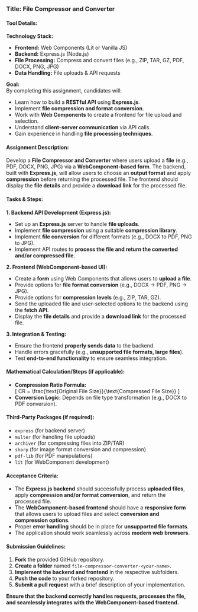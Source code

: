### **Title:** File Compressor and Converter  

#### **Tool Details:**  
**Technology Stack:**  
- **Frontend:** Web Components (Lit or Vanilla JS)  
- **Backend:** Express.js (Node.js)  
- **File Processing:** Compress and convert files (e.g., ZIP, TAR, GZ, PDF, DOCX, PNG, JPG)  
- **Data Handling:** File uploads & API requests  

**Goal:**  
By completing this assignment, candidates will:  
- Learn how to build a **RESTful API** using **Express.js**.  
- Implement **file compression and format conversion**.  
- Work with **Web Components** to create a frontend for file upload and selection.  
- Understand **client-server communication** via API calls.  
- Gain experience in handling **file processing techniques**.  

#### **Assignment Description:**  
Develop a **File Compressor and Converter** where users upload a **file** (e.g., PDF, DOCX, PNG, JPG) via a **WebComponent-based form**. The backend, built with **Express.js**, will allow users to choose an **output format** and apply **compression** before returning the processed file. The frontend should display the **file details** and provide a **download link** for the processed file.  

#### **Tasks & Steps:**  

**1. Backend API Development (Express.js):**  
- Set up an **Express.js** server to handle **file uploads**.  
- Implement **file compression** using a suitable **compression library**.  
- Implement **file conversion** for different formats (e.g., DOCX to PDF, PNG to JPG).  
- Implement API routes to **process the file and return the converted and/or compressed file**.  

**2. Frontend (WebComponent-based UI):**  
- Create a **form** using Web Components that allows users to **upload a file**.  
- Provide options for **file format conversion** (e.g., DOCX → PDF, PNG → JPG).  
- Provide options for **compression levels** (e.g., ZIP, TAR, GZ).  
- Send the uploaded file and user-selected options to the backend using the **fetch API**.  
- Display the **file details** and provide a **download link** for the processed file.  

**3. Integration & Testing:**  
- Ensure the frontend **properly sends data** to the backend.  
- Handle errors gracefully (e.g., **unsupported file formats, large files**).  
- Test **end-to-end functionality** to ensure seamless integration.  

#### **Mathematical Calculation/Steps (if applicable):**  
- **Compression Ratio Formula:**  
  \[ CR = \frac{\text{Original File Size}}{\text{Compressed File Size}} \]  
- **Conversion Logic:** Depends on file type transformation (e.g., DOCX to PDF conversion).  

#### **Third-Party Packages (if required):**  
- `express` (for backend server)  
- `multer` (for handling file uploads)  
- `archiver` (for compressing files into ZIP/TAR)  
- `sharp` (for image format conversion and compression)  
- `pdf-lib` (for PDF manipulations)  
- `lit` (for WebComponent development)  

#### **Acceptance Criteria:**  
- The **Express.js backend** should successfully process **uploaded files**, apply **compression and/or format conversion**, and return the processed file.  
- The **WebComponent-based frontend** should have a **responsive form** that allows users to upload files and select **conversion and compression options**.  
- Proper **error handling** should be in place for **unsupported file formats**.  
- The application should work seamlessly across **modern web browsers**.  

#### **Submission Guidelines:**  
1. **Fork** the provided GitHub repository.  
2. **Create a folder** named `file-compressor-converter-<your-name>`.  
3. **Implement the backend and frontend** in the respective subfolders.  
4. **Push the code** to your forked repository.  
5. **Submit a pull request** with a brief description of your implementation.  

**Ensure that the backend correctly handles requests, processes the file, and seamlessly integrates with the WebComponent-based frontend.**  